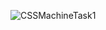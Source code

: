 ![CSSMachineTask1](https://user-images.githubusercontent.com/84903276/195087340-2f8f4324-0b52-4956-ba35-2f8354c65060.jpg)
